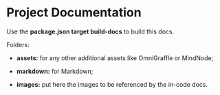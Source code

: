 # Project Documentation

Use the **package.json target build-docs** to build this docs.

Folders:

- **assets:** for any other additional assets like OmniGraffle or MindNode;

- **markdown:** for Markdown;

- **images:** put here the images to be referenced by the in-code docs.
